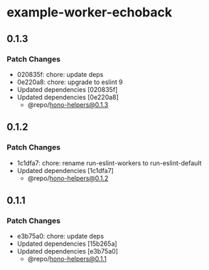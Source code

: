 # example-worker-echoback

## 0.1.3

### Patch Changes

- 020835f: chore: update deps
- 0e220a8: chore: upgrade to eslint 9
- Updated dependencies [020835f]
- Updated dependencies [0e220a8]
  - @repo/hono-helpers@0.1.3

## 0.1.2

### Patch Changes

- 1c1dfa7: chore: rename run-eslint-workers to run-eslint-default
- Updated dependencies [1c1dfa7]
  - @repo/hono-helpers@0.1.2

## 0.1.1

### Patch Changes

- e3b75a0: chore: update deps
- Updated dependencies [15b265a]
- Updated dependencies [e3b75a0]
  - @repo/hono-helpers@0.1.1
